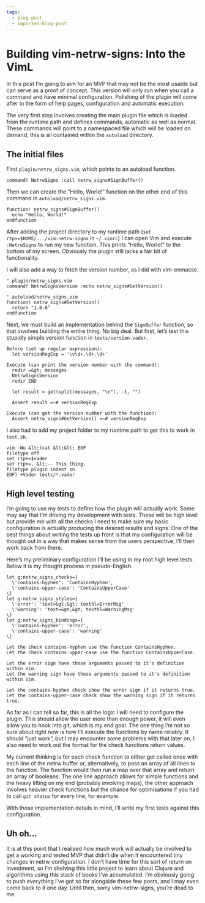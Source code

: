 ```yaml
---
tags:
  - blog-post
  - imported-blog-post
---
```

# Building vim-netrw-signs: Into the VimL

In this post I’m going to aim for an MVP that may not be the most usable but can serve as a proof of concept. This version will only run when you call a command and have minimal configuration. Polishing of the plugin will come after in the form of help pages, configuration and automatic execution.

The very first step involves creating the main plugin file which is loaded from the runtime path and defines commands, automatic as well as normal. These commands will point to a namespaced file which will be loaded on demand, this is all contained within the `autoload` directory.

## The initial files

First `plugin/netrw_signs.vim`, which points to an autoload function.

```
command! NetrwSigns :call netrw_signs#SignBuffer()
```

Then we can create the “Hello, World!” function on the other end of this command in `autoload/netrw_signs.vim`.

```
function! netrw_signs#SignBuffer()
  echo "Hello, World!"
endfunction
```

After adding the project directory to my runtime path (`set rtp+=$HOME/.../vim-netrw-signs` in `~/.vimrc`) I can open Vim and execute `:NetrwSigns` to run my new function. This prints “Hello, World!” to the bottom of my screen. Obviously the plugin still lacks a fair bit of functionality.

I will also add a way to fetch the version number, as I did with vim-enmasse.

```
" plugin/netrw_signs.vim
command! NetrwSignsVersion :echo netrw_signs#GetVersion()

" autoload/netrw_signs.vim
function! netrw_signs#GetVersion()
  return "1.0.0"
endfunction
```

Next, we must build an implementation behind the `SignBuffer` function, so that involves building the entire thing. No big deal. But first, let’s test this stupidly simple version function in `tests/version.vader`.

```
Before (set up regular expression):
  let versionRegExp = '\v\d+.\d+.\d+'

Execute (can print the version number with the command):
  redir =&gt; messages
  NetrwSignsVersion
  redir END

  let result = get(split(messages, "\n"), -1, "")

  Assert result =~# versionRegExp

Execute (can get the version number with the function):
  Assert netrw_signs#GetVersion() =~# versionRegExp
```

I also had to add my project folder to my runtime path to get this to work in `test.sh`.

```
vim -Nu &lt;(cat &lt;&lt; EOF
filetype off
set rtp+=$vader
set rtp+=. &lt;-- This thing.
filetype plugin indent on
EOF) +Vader tests/*.vader
```

## High level testing

I’m going to use my tests to define how the plugin will actually work. Some may say that I’m driving my development with tests. These will be high level but provide me with all the checks I need to make sure my basic configuration is actually producing the desired results and signs. One of the best things about writing the tests up front is that my configuration will be thought out in a way that makes sense from the users perspective, I’ll then work back from there.

Here’s my preliminary configuration I’ll be using in my root high level tests. Below it is my thought process in pseudo-English.

```
let g:netrw_signs_checks={
  \'contains-hyphen': 'ContainsHyphen',
  \'contains-upper-case': 'ContainsUpperCase'
\}
let g:netrw_signs_styles={
  \'error': 'text=&gt;&gt; texthl=ErrorMsg'
  \'warning': 'text=&gt;&gt; texthl=WarningMsg'
\}
let g:netrw_signs_bindings={
  \'contains-hyphen': 'error',
  \'contains-upper-case': 'warning'
\}
```

```
Let the check contains-hyphen use the function ContainsHyphen.
Let the check contains-upper-case use the function ContainsUpperCase.

Let the error sign have these arguments passed to it's definition within Vim.
Let the warning sign have these arguments passed to it's definition within Vim.

Let the contains-hyphen check show the error sign if it returns true.
Let the contains-upper-case check show the warning sign if it returns true.
```

As far as I can tell so far, this is all the logic I will need to configure the plugin. This should allow the user more than enough power, it will even allow you to hook into git, which is my end goal. The one thing I’m not so sure about right now is how I’ll execute the functions by name reliably. It should “just work”, but I may encounter some problems with that later on. I also need to work out the format for the check functions return values.

My current thinking is for each check function to either get called once with each line of the netrw buffer or, alternatively, to pass an array of all lines to the function. The function would then run a map over that array and return an array of booleans. The one line approach allows for simple functions and the heavy lifting on my end (probably involving maps), the other approach involves heavier check functions but the chance for optimisations if you had to call `git status` for every line, for example.

With those implementation details in mind, I’ll write my first tests against this configuration.

## Uh oh…

It is at this point that I realised how much work will actually be involved to get a working and tested MVP that didn’t die when it encountered tiny changes in netrw configuration. I don’t have time for this sort of return on investment, so I’m shelving this little project to learn about Clojure and algorithms using this stack of books I’ve accumulated. I’m obviously going to push everything I’ve got so far alongside these few posts, and I may even come back to it one day. Until then, sorry vim-netrw-signs, you’re dead to me.
